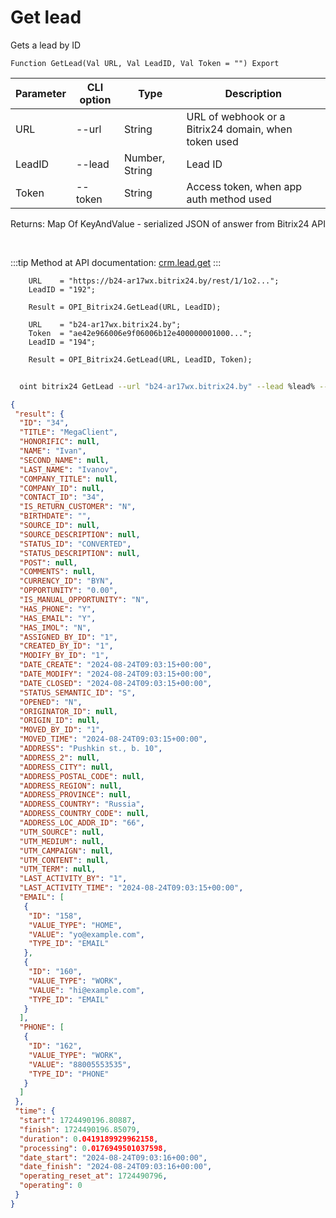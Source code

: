 ﻿---
sidebar_position: 3
---

# Get lead
 Gets a lead by ID



`Function GetLead(Val URL, Val LeadID, Val Token = "") Export`

  | Parameter | CLI option | Type | Description |
  |-|-|-|-|
  | URL | --url | String | URL of webhook or a Bitrix24 domain, when token used |
  | LeadID | --lead | Number, String | Lead ID |
  | Token | --token | String | Access token, when app auth method used |

  
  Returns:  Map Of KeyAndValue - serialized JSON of answer from Bitrix24 API

<br/>

:::tip
Method at API documentation: [crm.lead.get](https://dev.1c-bitrix.ru/rest_help/crm/leads/crm_lead_get.php)
:::
<br/>


```bsl title="Code example"
    URL    = "https://b24-ar17wx.bitrix24.by/rest/1/1o2...";
    LeadID = "192";

    Result = OPI_Bitrix24.GetLead(URL, LeadID);

    URL    = "b24-ar17wx.bitrix24.by";
    Token  = "ae42e966006e9f06006b12e400000001000...";
    LeadID = "194";

    Result = OPI_Bitrix24.GetLead(URL, LeadID, Token);
```



```sh title="CLI command example"
    
  oint bitrix24 GetLead --url "b24-ar17wx.bitrix24.by" --lead %lead% --token "ec4dc366006e9f06006b12e400000001000..."

```

```json title="Result"
{
 "result": {
  "ID": "34",
  "TITLE": "MegaClient",
  "HONORIFIC": null,
  "NAME": "Ivan",
  "SECOND_NAME": null,
  "LAST_NAME": "Ivanov",
  "COMPANY_TITLE": null,
  "COMPANY_ID": null,
  "CONTACT_ID": "34",
  "IS_RETURN_CUSTOMER": "N",
  "BIRTHDATE": "",
  "SOURCE_ID": null,
  "SOURCE_DESCRIPTION": null,
  "STATUS_ID": "CONVERTED",
  "STATUS_DESCRIPTION": null,
  "POST": null,
  "COMMENTS": null,
  "CURRENCY_ID": "BYN",
  "OPPORTUNITY": "0.00",
  "IS_MANUAL_OPPORTUNITY": "N",
  "HAS_PHONE": "Y",
  "HAS_EMAIL": "Y",
  "HAS_IMOL": "N",
  "ASSIGNED_BY_ID": "1",
  "CREATED_BY_ID": "1",
  "MODIFY_BY_ID": "1",
  "DATE_CREATE": "2024-08-24T09:03:15+00:00",
  "DATE_MODIFY": "2024-08-24T09:03:15+00:00",
  "DATE_CLOSED": "2024-08-24T09:03:15+00:00",
  "STATUS_SEMANTIC_ID": "S",
  "OPENED": "N",
  "ORIGINATOR_ID": null,
  "ORIGIN_ID": null,
  "MOVED_BY_ID": "1",
  "MOVED_TIME": "2024-08-24T09:03:15+00:00",
  "ADDRESS": "Pushkin st., b. 10",
  "ADDRESS_2": null,
  "ADDRESS_CITY": null,
  "ADDRESS_POSTAL_CODE": null,
  "ADDRESS_REGION": null,
  "ADDRESS_PROVINCE": null,
  "ADDRESS_COUNTRY": "Russia",
  "ADDRESS_COUNTRY_CODE": null,
  "ADDRESS_LOC_ADDR_ID": "66",
  "UTM_SOURCE": null,
  "UTM_MEDIUM": null,
  "UTM_CAMPAIGN": null,
  "UTM_CONTENT": null,
  "UTM_TERM": null,
  "LAST_ACTIVITY_BY": "1",
  "LAST_ACTIVITY_TIME": "2024-08-24T09:03:15+00:00",
  "EMAIL": [
   {
    "ID": "158",
    "VALUE_TYPE": "HOME",
    "VALUE": "yo@example.com",
    "TYPE_ID": "EMAIL"
   },
   {
    "ID": "160",
    "VALUE_TYPE": "WORK",
    "VALUE": "hi@example.com",
    "TYPE_ID": "EMAIL"
   }
  ],
  "PHONE": [
   {
    "ID": "162",
    "VALUE_TYPE": "WORK",
    "VALUE": "88005553535",
    "TYPE_ID": "PHONE"
   }
  ]
 },
 "time": {
  "start": 1724490196.80887,
  "finish": 1724490196.85079,
  "duration": 0.0419189929962158,
  "processing": 0.0176949501037598,
  "date_start": "2024-08-24T09:03:16+00:00",
  "date_finish": "2024-08-24T09:03:16+00:00",
  "operating_reset_at": 1724490796,
  "operating": 0
 }
}
```
